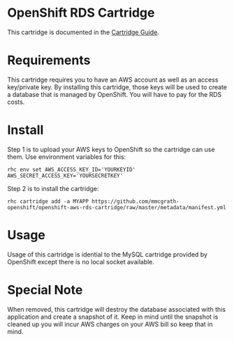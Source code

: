 # OpenShift RDS Cartridge
This cartridge is documented in the [Cartridge Guide](http://openshift.github.io/documentation/oo_cartridge_guide.html#phpmyadmin).

# Requirements
This cartridge requires you to have an AWS account as well as an access key/private key.  By installing this cartridge, those keys will be used to create a database that is managed by OpenShift.  You will have to pay for the RDS costs.

# Install
Step 1 is to upload your AWS keys to OpenShift so the cartridge can use them.  Use environment variables for this:

    rhc env set AWS_ACCESS_KEY_ID='YOURKEYID' AWS_SECRET_ACCESS_KEY='YOURSECRETKEY' 

Step 2 is to install the cartridge:

    rhc cartridge add -a MYAPP https://github.com/mmcgrath-openshift/openshift-aws-rds-cartridge/raw/master/metadata/manifest.yml

# Usage
Usage of this cartridge is idential to the MySQL cartridge provided by OpenShift except there is no local socket available.

# Special Note
When removed, this cartridge will destroy the database associated with this application and create a snapshot of it.  Keep in mind until the snapshot is cleaned up you will incur AWS charges on your AWS bill so keep that in mind.
